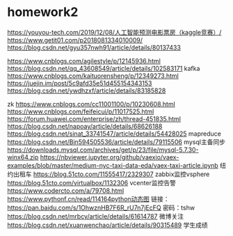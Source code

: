 # homework2
https://youyou-tech.com/2019/12/08/人工智能预测电影票房（kaggle竞赛）/
https://www.getit01.com/p2018081334010009/
https://blog.csdn.net/gyu357nwh91/article/details/80137433

https://www.cnblogs.com/agilestyle/p/12145936.html
https://blog.csdn.net/qq_43608549/article/details/102583171
kafka  https://www.cnblogs.com/kaituorensheng/p/12349273.html https://juejin.im/post/5c9afd35e51d455154343153 https://blog.csdn.net/ywdhzxf/article/details/83185828

zk https://www.cnblogs.com/cc11001100/p/10230608.html
https://www.cnblogs.com/feifeicui/p/11017525.html
https://forum.huawei.com/enterprise/zh/thread-451835.html
https://blog.csdn.net/napoay/article/details/68626188
https://blog.csdn.net/sinat_33741547/article/details/54428025 mapreduce
https://blog.csdn.net/Bin594505536/article/details/79115506 mysql主备同步
https://downloads.mysql.com/archives/get/p/23/file/mysql-5.7.30-winx64.zip
https://nbviewer.jupyter.org/github/vaexio/vaex-examples/blob/master/medium-nyc-taxi-data-eda/vaex-taxi-article.ipynb 纽约出租车
https://blog.51cto.com/11555417/2329307 zabbix监控vsphere
https://blog.51cto.com/virtualbox/1132306 vcenter监控告警
https://www.codercto.com/a/79708.html
https://www.pythonf.cn/read/114164python动态图
链接：https://pan.baidu.com/s/1OhwznHB7F6R_rU7n7jEcFQ 密码：tshw
https://blog.csdn.net/mrbcy/article/details/61614787 微博关注
https://blog.csdn.net/xuanwenchao/article/details/90315489 学生成绩




